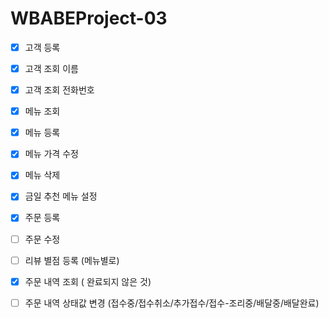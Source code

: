# WBABEProject-03

- [x] 고객 등록
- [x] 고객 조회 이름
- [x] 고객 조회 전화번호
- [x] 메뉴 조회
- [x] 메뉴 등록
- [x] 메뉴 가격 수정
- [x] 메뉴 삭제
- [x] 금일 추천 메뉴 설정
- [x] 주문 등록
- [ ] 주문 수정
- [ ] 리뷰 별점 등록 (메뉴별로)
- [x] 주문 내역 조회 ( 완료되지 않은 것)
- [ ] 주문 내역 상태값 변경 (접수중/접수취소/추가접수/접수-조리중/배달중/배달완료)

